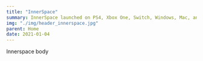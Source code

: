 ```yaml
---
title: "InnerSpace"
summary: InnerSpace launched on PS4, Xbox One, Switch, Windows, Mac, and Linux. For the majority of its development, I was its sole programmer. We ported the game to all platforms in-house.
img: "./img/header_innerspace.jpg"
parent: Home
date: 2021-01-04
---
```


Innerspace body